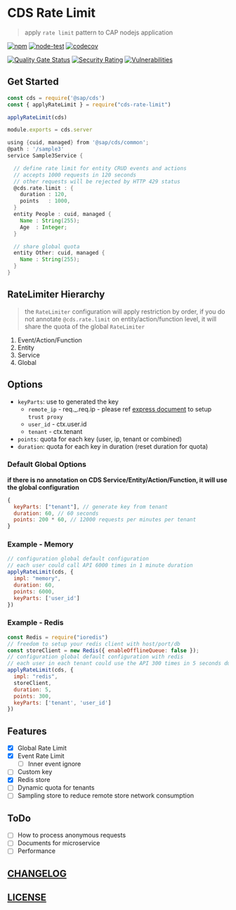 # CDS Rate Limit

> apply `rate limit` pattern to CAP nodejs application

[![npm](https://img.shields.io/npm/v/cds-rate-limit)](https://www.npmjs.com/package/cds-rate-limit)
[![node-test](https://github.com/Soontao/cds-rate-limit/actions/workflows/nodejs.yml/badge.svg)](https://github.com/Soontao/cds-rate-limit/actions/workflows/nodejs.yml)
[![codecov](https://codecov.io/gh/Soontao/cds-rate-limit/branch/main/graph/badge.svg?token=xzBkWloYNR)](https://codecov.io/gh/Soontao/cds-rate-limit)

[![Quality Gate Status](https://sonarcloud.io/api/project_badges/measure?project=Soontao_cds-rate-limit&metric=alert_status)](https://sonarcloud.io/summary/new_code?id=Soontao_cds-rate-limit)
[![Security Rating](https://sonarcloud.io/api/project_badges/measure?project=Soontao_cds-rate-limit&metric=security_rating)](https://sonarcloud.io/summary/new_code?id=Soontao_cds-rate-limit)
[![Vulnerabilities](https://sonarcloud.io/api/project_badges/measure?project=Soontao_cds-rate-limit&metric=vulnerabilities)](https://sonarcloud.io/summary/new_code?id=Soontao_cds-rate-limit)

## Get Started

```js
const cds = require('@sap/cds')
const { applyRateLimit } = require("cds-rate-limit")

applyRateLimit(cds)

module.exports = cds.server
```

```groovy
using {cuid, managed} from '@sap/cds/common';
@path : '/sample3'
service Sample3Service {

  // define rate limit for entity CRUD events and actions
  // accepts 1000 requests in 120 seconds
  // other requests will be rejected by HTTP 429 status
  @cds.rate.limit : { 
    duration : 120,
    points   : 1000,
  }
  entity People : cuid, managed {
    Name : String(255);
    Age  : Integer;
  }

  // share global quota
  entity Other: cuid, managed {
    Name : String(255);
  }
}
```

## RateLimiter Hierarchy

> the `RateLimiter` configuration will apply restriction by order, if you do not annotate `@cds.rate.limit` on entity/action/function level, it will share the quota of the global `RateLimiter`

1. Event/Action/Function
2. Entity
3. Service
4. Global

## Options

- `keyParts`: use to generated the key
  - `remote_ip` - req._.req.ip - please ref [express document](http://expressjs.com/en/guide/behind-proxies.html) to setup `trust proxy`
  - `user_id` - ctx.user.id
  - `tenant` - ctx.tenant
- `points`: quota for each key (user, ip, tenant or combined)
- `duration`: quota for each key in duration (reset duration for quota)

### Default Global Options

**if there is no annotation on CDS Service/Entity/Action/Function, it will use the global configuration**

```js
{
  keyParts: ["tenant"], // generate key from tenant
  duration: 60, // 60 seconds
  points: 200 * 60, // 12000 requests per minutes per tenant
}
```

### Example - Memory

```js
// configuration global default configuration
// each user could call API 6000 times in 1 minute duration
applyRateLimit(cds, { 
  impl: "memory", 
  duration: 60, 
  points: 6000, 
  keyParts: ['user_id'] 
})
```

### Example - Redis

```js
const Redis = require("ioredis")
// freedom to setup your redis client with host/port/db
const storeClient = new Redis({ enableOfflineQueue: false });
// configuration global default configuration with redis
// each user in each tenant could use the API 300 times in 5 seconds duration
applyRateLimit(cds, { 
  impl: "redis", 
  storeClient, 
  duration: 5, 
  points: 300, 
  keyParts: ['tenant', 'user_id'] 
})
```

## Features

- [x] Global Rate Limit
- [x] Event Rate Limit
  - [ ] Inner event ignore
- [ ] Custom key
- [x] Redis store
- [ ] Dynamic quota for tenants
- [ ] Sampling store to reduce remote store network consumption

## ToDo

- [ ] How to process anonymous requests
- [ ] Documents for microservice
- [ ] Performance

## [CHANGELOG](./CHANGELOG.md)

## [LICENSE](./LICENSE)
